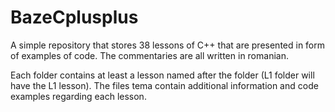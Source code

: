 # BazeCplusplus
A simple repository that stores 38 lessons of C++ that are presented in form of examples of code. The commentaries are all written in romanian.

Each folder contains at least a lesson named after the folder (L1 folder will have the L1 lesson).
The files tema contain additional information and code examples regarding each lesson.

